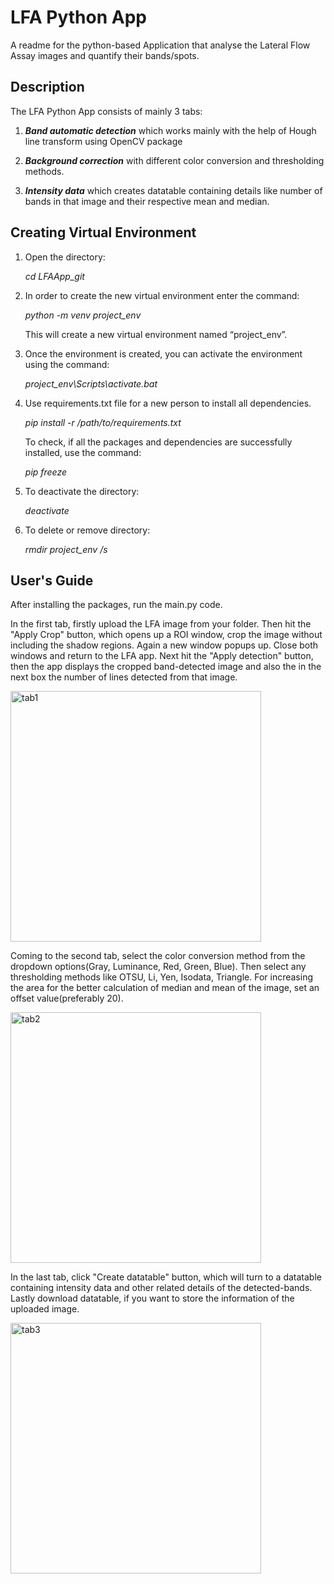 
# LFA Python App

A readme for the python-based Application that analyse the Lateral Flow Assay images and quantify their bands/spots.


## Description

The LFA Python App consists of mainly 3 tabs:

1. **_Band automatic detection_** which works mainly with the help of Hough line transform using OpenCV package

2. **_Background correction_** with different color conversion and thresholding methods.

3. **_Intensity data_** which creates datatable containing details like number of bands in that image and their respective mean and median. 


## Creating Virtual Environment

1. Open the directory: 
   
    _cd LFAApp_git_ 

2. In order to create the new virtual environment enter the command:

    _python -m venv project_env_

    This will create a new virtual environment named “project_env”.

3. Once the environment is created, you can activate the environment using the command:
   
    _project_env\Scripts\activate.bat_

4. Use requirements.txt file for a new person to install all dependencies. 
   
    _pip install -r /path/to/requirements.txt_

    To check, if all the packages and dependencies are successfully installed, use the command: 
   
   _pip freeze_
   
5. To deactivate the directory:
   
    _deactivate_

6. To delete or remove directory:
   
    _rmdir project_env /s_


## User's Guide

After installing the packages, run the main.py code.

In the first tab, firstly upload the LFA image from your folder. 
Then hit the "Apply Crop" button, which opens up a ROI window, crop the image without including the shadow regions. 
Again a new window popups up. Close both windows and return to the LFA app. 
Next hit the "Apply detection" button, then the app displays the cropped band-detected image and also the in the next box the number of lines detected from that image.

<img width="401" alt="tab1" src="https://user-images.githubusercontent.com/75450699/126910016-53381149-5168-4d83-8bbb-68d053a26819.png">


Coming to the second tab, select the color conversion method from the dropdown options(Gray, Luminance, Red, Green, Blue).
Then select any thresholding methods like OTSU, Li, Yen, Isodata, Triangle.
For increasing the area for the better calculation of median and mean of the image, set an offset value(preferably 20).

<img width="401" alt="tab2" src="https://user-images.githubusercontent.com/75450699/126910029-728126ed-a904-4e8e-9500-f3e507ffbeb1.png">


In the last tab, click "Create datatable" button, which will turn to a datatable containing intensity data and other related details of the detected-bands.
Lastly download datatable, if you want to store the information of the uploaded image. 

<img width="401" alt="tab3" src="https://user-images.githubusercontent.com/75450699/126910032-fde9ad71-17ec-4f77-ac25-11993e6a6f8a.png">

 
